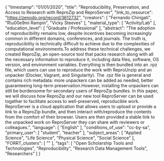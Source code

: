{
    "timestamp": "01/01/2020",
    "title": "Reproducibility, Preservation, and Access to Research with ReproZip and ReproServer",
    "link_to_resource": "https://zenodo.org/record/3612732",
    "creators": [
        "Fernando Chirigati",
        "R\u00e9mi Rampin",
        "Vicky Steeves"
    ],
    "material_type": [
        "Activity/Lab"
    ],
    "education_level": [
        "Graduate / Professional"
    ],
    "abstract": "The adoption of reproducibility remains low, despite incentives becoming increasingly common in different domains, conferences, and journals. The truth is, reproducibility is technically difficult to achieve due to the complexities of computational environments.To address these technical challenges, we created ReproZip, an open-source tool that packs research along with all the necessary information to reproduce it, including data files, software, OS version, and environment variables. Everything is then bundled into an .rpz file, which users can use to reproduce the work with ReproUnzip and an unpacker (Docker, Vagrant, and Singularity). The .rpz file is general and contains rich metadata: more unpackers can be added as needed, better guaranteeing long-term preservation.However, installing the unpackers can still be burdensome for secondary users of ReproZip bundles. In this paper, we will discuss how ReproZip and our new tool ReproServer can be used together to facilitate access to well-preserved, reproducible work. ReproServer is a cloud application that allows users to upload or provide a link to a ReproZip bundle, and then interact with/reproduce the contents from the comfort of their browser. Users are then provided a stable link to the unpacked work on ReproServer they can share with reviewers or colleagues.",
    "language": [
        "English"
    ],
    "conditions_of_use": "cc-by-sa",
    "primary_user": [
        "student",
        "teacher"
    ],
    "subject_areas": [
        "Applied Science",
        "Life Science",
        "Physical Science",
        "Social Science"
    ],
    "FORRT_clusters": [
        ""
    ],
    "tags": [
        "Open Scholarship Tools and Technologies",
        "Reproducibility",
        "Research Data Management Tools",
        "Researchers"
    ]
}